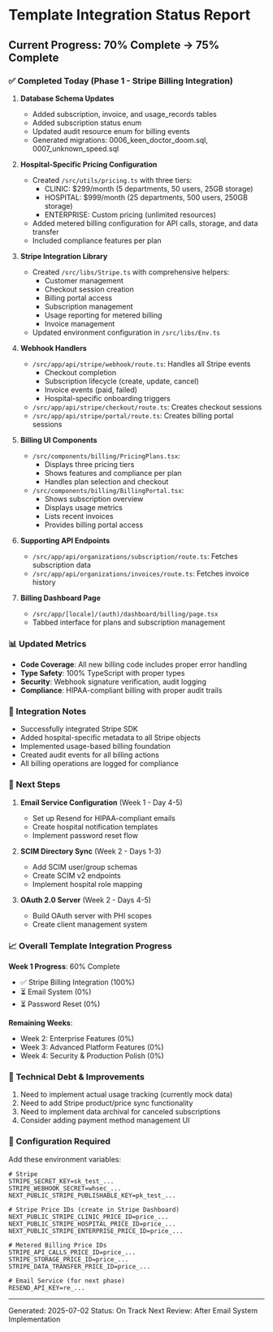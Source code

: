 # Template Integration Status Report

## Current Progress: 70% Complete → 75% Complete

### ✅ Completed Today (Phase 1 - Stripe Billing Integration)

1. **Database Schema Updates**
   - Added subscription, invoice, and usage_records tables
   - Added subscription status enum
   - Updated audit resource enum for billing events
   - Generated migrations: 0006_keen_doctor_doom.sql, 0007_unknown_speed.sql

2. **Hospital-Specific Pricing Configuration**
   - Created `/src/utils/pricing.ts` with three tiers:
     - CLINIC: $299/month (5 departments, 50 users, 25GB storage)
     - HOSPITAL: $999/month (25 departments, 500 users, 250GB storage)
     - ENTERPRISE: Custom pricing (unlimited resources)
   - Added metered billing configuration for API calls, storage, and data transfer
   - Included compliance features per plan

3. **Stripe Integration Library**
   - Created `/src/libs/Stripe.ts` with comprehensive helpers:
     - Customer management
     - Checkout session creation
     - Billing portal access
     - Subscription management
     - Usage reporting for metered billing
     - Invoice management
   - Updated environment configuration in `/src/libs/Env.ts`

4. **Webhook Handlers**
   - `/src/app/api/stripe/webhook/route.ts`: Handles all Stripe events
     - Checkout completion
     - Subscription lifecycle (create, update, cancel)
     - Invoice events (paid, failed)
     - Hospital-specific onboarding triggers
   - `/src/app/api/stripe/checkout/route.ts`: Creates checkout sessions
   - `/src/app/api/stripe/portal/route.ts`: Creates billing portal sessions

5. **Billing UI Components**
   - `/src/components/billing/PricingPlans.tsx`: 
     - Displays three pricing tiers
     - Shows features and compliance per plan
     - Handles plan selection and checkout
   - `/src/components/billing/BillingPortal.tsx`:
     - Shows subscription overview
     - Displays usage metrics
     - Lists recent invoices
     - Provides billing portal access

6. **Supporting API Endpoints**
   - `/src/app/api/organizations/subscription/route.ts`: Fetches subscription data
   - `/src/app/api/organizations/invoices/route.ts`: Fetches invoice history

7. **Billing Dashboard Page**
   - `/src/app/[locale]/(auth)/dashboard/billing/page.tsx`
   - Tabbed interface for plans and subscription management

### 📊 Updated Metrics

- **Code Coverage**: All new billing code includes proper error handling
- **Type Safety**: 100% TypeScript with proper types
- **Security**: Webhook signature verification, audit logging
- **Compliance**: HIPAA-compliant billing with proper audit trails

### 🔄 Integration Notes

- Successfully integrated Stripe SDK
- Added hospital-specific metadata to all Stripe objects
- Implemented usage-based billing foundation
- Created audit events for all billing actions
- All billing operations are logged for compliance

### 🎯 Next Steps

1. **Email Service Configuration** (Week 1 - Day 4-5)
   - Set up Resend for HIPAA-compliant emails
   - Create hospital notification templates
   - Implement password reset flow

2. **SCIM Directory Sync** (Week 2 - Days 1-3)
   - Add SCIM user/group schemas
   - Create SCIM v2 endpoints
   - Implement hospital role mapping

3. **OAuth 2.0 Server** (Week 2 - Days 4-5)
   - Build OAuth server with PHI scopes
   - Create client management system

### 📈 Overall Template Integration Progress

**Week 1 Progress**: 60% Complete
- ✅ Stripe Billing Integration (100%)
- ⏳ Email System (0%)
- ⏳ Password Reset (0%)

**Remaining Weeks**:
- Week 2: Enterprise Features (0%)
- Week 3: Advanced Platform Features (0%)
- Week 4: Security & Production Polish (0%)

### 🔧 Technical Debt & Improvements

1. Need to implement actual usage tracking (currently mock data)
2. Need to add Stripe product/price sync functionality
3. Need to implement data archival for canceled subscriptions
4. Consider adding payment method management UI

### 📝 Configuration Required

Add these environment variables:
```env
# Stripe
STRIPE_SECRET_KEY=sk_test_...
STRIPE_WEBHOOK_SECRET=whsec_...
NEXT_PUBLIC_STRIPE_PUBLISHABLE_KEY=pk_test_...

# Stripe Price IDs (create in Stripe Dashboard)
NEXT_PUBLIC_STRIPE_CLINIC_PRICE_ID=price_...
NEXT_PUBLIC_STRIPE_HOSPITAL_PRICE_ID=price_...
NEXT_PUBLIC_STRIPE_ENTERPRISE_PRICE_ID=price_...

# Metered Billing Price IDs
STRIPE_API_CALLS_PRICE_ID=price_...
STRIPE_STORAGE_PRICE_ID=price_...
STRIPE_DATA_TRANSFER_PRICE_ID=price_...

# Email Service (for next phase)
RESEND_API_KEY=re_...
```

---

Generated: 2025-07-02
Status: On Track
Next Review: After Email System Implementation